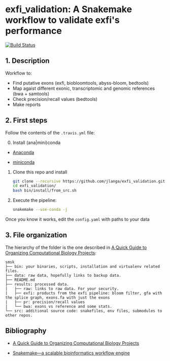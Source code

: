 # exfi_validation: A Snakemake workflow to validate exfi's performance

[![Build Status](https://travis-ci.org/jlanga/exfi_validation.svg?branch=master)](https://travis-ci.org/jlanga/exfi_validation)

## 1. Description

Workflow to:

- Find putative exons (exfi, biobloomtools, abyss-bloom, bedtools)
- Map agaist different exonic, transcriptomic and genomic references (bwa + samtools)
- Check precision/recall values (bedtools)
- Make reports

## 2. First steps

Follow the contents of the `.travis.yml` file:

0. Install (ana|mini)conda

- [Anaconda](https://www.continuum.io/downloads)

- [miniconda](http://conda.pydata.org/miniconda.html)

1. Clone this repo and install

    ```sh
    git clone --recursive https://github.com/jlanga/exfi_validation.git
    cd exfi_validation/
    bash bin/install/from_src.sh
    ```

2. Execute the pipeline:

    ```sh
    snakemake --use-conda -j
    ```

Once you know it works, edit the `config.yaml` with paths to your data


## 3. File organization

The hierarchy of the folder is the one described in [A Quick Guide to Organizing Computational Biology Projects](http://journals.plos.org/ploscompbiol/article?id=10.1371/journal.pcbi.1000424):

```
smsk
├── bin: your binaries, scripts, installation and virtualenv related files.
├── data: raw data, hopefully links to backup data.
├── README.md
├── results: processed data.
|   ├── raw: links to raw data. For your security.
|   ├── exfi: products from the exfi pipeline: bloom filter, gfa with the splice graph, exons.fa with just the exons
|   ├── pr: precision/recall values
|   └── bwa: exons vs reference and some stats.
└── src: additional source code: snakefiles, env files, submodules to other repos.
```


## Bibliography

- [A Quick Guide to Organizing Computational Biology Projects](http://journals.plos.org/ploscompbiol/article?id=10.1371/journal.pcbi.1000424)

- [Snakemake—a scalable bioinformatics workflow engine](http://bioinformatics.oxfordjournals.org/content/28/19/2520)
